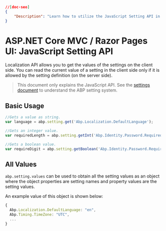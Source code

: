 ```json
//[doc-seo]
{
    "Description": "Learn how to utilize the JavaScript Setting API in ABP Framework to access client-side settings efficiently and enhance your ASP.NET Core applications."
}
```

# ASP.NET Core MVC / Razor Pages UI: JavaScript Setting API

Localization API allows you to get the values of the settings on the client side. You can read the current value of a setting in the client side only if it is allowed by the setting definition (on the server side).

> This document only explains the JavaScript API. See the [settings document](../../../infrastructure/settings.md) to understand the ABP setting system.

## Basic Usage

````js
//Gets a value as string.
var language = abp.setting.get('Abp.Localization.DefaultLanguage');

//Gets an integer value.
var requiredLength = abp.setting.getInt('Abp.Identity.Password.RequiredLength');

//Gets a boolean value.
var requireDigit = abp.setting.getBoolean('Abp.Identity.Password.RequireDigit');
````

## All Values

`abp.setting.values` can be used to obtain all the setting values as an object where the object properties are setting names and property values are the setting values.

An example value of this object is shown below:

````js
{
  Abp.Localization.DefaultLanguage: "en",
  Abp.Timing.TimeZone: "UTC",
  ...
}
````

